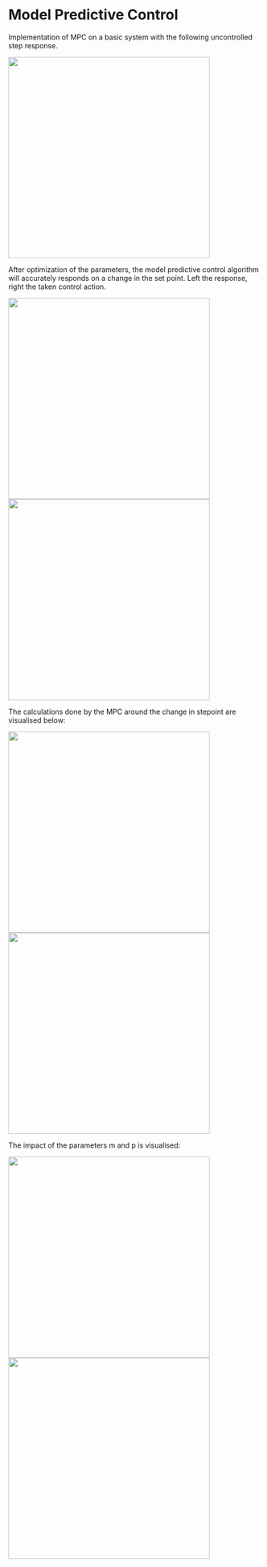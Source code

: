 # Model Predictive Control

Implementation of MPC on a basic system with the following uncontrolled step response.

<img src="https://github.com/WardQ/Control-and-AI-Algorithms/blob/master/Model%20Predictive%20Control/Figures/StepResponse.png" width="400">

After optimization of the parameters, the model predictive control algorithm will accurately responds on a change in the set point. Left the response, right the taken control action.

<img src="https://github.com/WardQ/Control-and-AI-Algorithms/blob/master/Model%20Predictive%20Control/Figures/ControlledSystem.png" width="400"><img src="https://github.com/WardQ/Control-and-AI-Algorithms/blob/master/Model%20Predictive%20Control/Figures/ControlAction.png" width="400">

The calculations done by the MPC around the change in stepoint are visualised below:

<img src="https://github.com/WardQ/Control-and-AI-Algorithms/blob/master/Model%20Predictive%20Control/Figures/t1003.PNG" width="400"><img src="https://github.com/WardQ/Control-and-AI-Algorithms/blob/master/Model%20Predictive%20Control/Figures/t1020.PNG" width="400">

The impact of the parameters m and p is visualised:

<img src="https://github.com/WardQ/Control-and-AI-Algorithms/blob/master/Model%20Predictive%20Control/Figures/VariationM.png" width="400"><img src="https://github.com/WardQ/Control-and-AI-Algorithms/blob/master/Model%20Predictive%20Control/Figures/VariationP.png" width="400">
